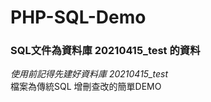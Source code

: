 # PHP-SQL-Demo
### SQL文件為資料庫 20210415_test 的資料 <br>
*使用前記得先建好資料庫 20210415_test* <br>
檔案為傳統SQL 增刪查改的簡單DEMO
